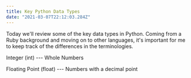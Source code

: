 ```yaml
---
title: Key Python Data Types
date: "2021-03-07T22:12:03.284Z"
---
```

Today we'll review some of the key data types in Python. Coming from a Ruby background and moving on to other languages, it's important for me to keep track of the differences in the terminologies.

Integer (int) --- Whole Numbers

Floating Point (float) --- Numbers with a decimal point